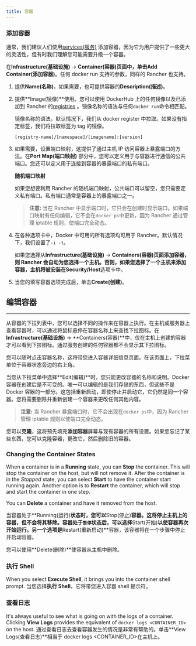 ```yaml
---
title: 容器
---
```


### 添加容器

通常，我们建议人们使用[services(服务)](/docs/rancher1/rancher-service/_index) 添加容器，因为它为用户提供了一些更大的灵活性，但有时我们理解您可能需要升级一个容器。

在**Infrastructure(基础设施)** -> **Container(容器)**页面中，单击**Add Container(添加容器)**。任何 docker run 支持的参数，同样的 Rancher 也支持。

1. 提供**Name(名称)**，如果需要，也可提供容器的**Description(描述)**。
2. 提供**Image(镜像)**使用。您可以使用 DockerHub 上的任何镜像以及已添加到 Rancher 的[registries](/docs/rancher1/configurations/environments/registries/_index) 。镜像名称的语法与任何`docker run`命令相匹配。

   镜像名称的语法。默认情况下，我们从 docker register 中拉取。如果没有指定标签，我们将拉取标签为 tag 的镜像。

   `[registry-name]/[namespace]/[imagename]:[version]`

   <a id="port-mapping"></a>

3. 如果需要，设置端口映射，这提供了通过主机 IP 访问容器上暴露端口的方法。在**Port Map(端口映射)** 部分中，您可以定义用于与容器进行通信的公共端口。您还可以定义用于连接到容器的暴露端口的私有端口。

   **随机端口映射**

   如果您想要利用 Rancher 的随机端口映射，公共端口可以留空，您只需要定义私有端口。私有端口通常是容器上的暴露端口之一。

   > **注意:** 当在 Rancher 中显示端口时，它只会在创建时显示端口。如果端口映射有任何编辑，它不会在`docker ps`中更新，因为 Rancher 通过管理 iptable 规则，使端口完全动态。

4. 在各种选项卡中，Docker 中可用的所有选项均可用于 Rancher。默认情况下，我们设置了`-i -t`。

   如果您选择从**Infrastructure(基础设施)** -> **Containers(容器)**页面添加容器，则 Rancher 会自动为您选择一个主机。否则，如果您选择了一个主机来添加容器，主机将被安装在**Security/Host**选项卡中。

5. 当您的填写容器选项完成后，单击**Create(创建)**。

## 编辑容器

---

从容器的下拉列表中，您可以选择不同的操作来在容器上执行。在主机或服务器上查看容器时，可以通过将鼠标悬停在容器名称上来查找下拉图标。在**Infrastructure(基础设施)** -> **Containers(容器)**中，仅在主机上创建的容器才可以看到下拉图标。通过服务创建的任何容器都不会显示其下拉图标。

您可以随时点击容器名称，这将带您进入容器详细信息页面。在该页面上，下拉菜单位于容器状态旁边的右上角。

当您从下拉菜单中选择**Edit(编辑)**时，您只能更改容器的名称和说明。Docker 容器在创建后是不可变的。唯一可以编辑的是我们存储的东西，但这些不是 Docker 容器的一部分。这包括重新启动，即使停止并启动它，它仍然是同一个容器。您将需要删除并重新创建一个容器来更改任何其他内容。

> **注意:** 当 Rancher 暴露端口时，它不会出现在`docker ps`中，因为 Rancher 管理 iptable 规则以使端口完全动态。

您可以**克隆**，这将预先填充**添加容器**屏幕与现有容器的所有设置。如果您忘记了某些东西，您可以克隆容器，更改它，然后删除旧的容器。

### Changing the Container States

When a container is in a **Running** state, you can **Stop** the container. This will stop the container on the host, but will not remove it. After the container is in the _Stopped_ state, you can select **Start** to have the container start running again. Another option is to **Restart** the container, which will stop and start the container in one step.

You can **Delete** a container and have it removed from the host.

当容器处于**Running(运行)**状态时，您可以**Stop(停止)**容器。这将停止主机上的容器，但不会将其移除。容器处于`暂停`状态后，可以选择**Start(开始)**以使容器再次开始运行。另一个选项是**Restart(重新启动)**容器，该容器将在一个步骤中停止并启动容器。

您可以使用**Delete(删除)**使容器从主机中删除。

### 执行 Shell

When you select **Execute Shell**, it brings you into the container shell prompt.
当您选择**执行 Shell**，它将带您进入容器 shell 提示符。

### 查看日志

It's always useful to see what is going on with the logs of a container. Clicking **View Logs** provides the equivalent of `docker logs <CONTAINER_ID>` on the host.
通过查看日志去查看容器发生的情况是非常有帮助的。单击**View Logs(查看日志)**相当于 docker logs <CONTAINER_ID>在主机上。
